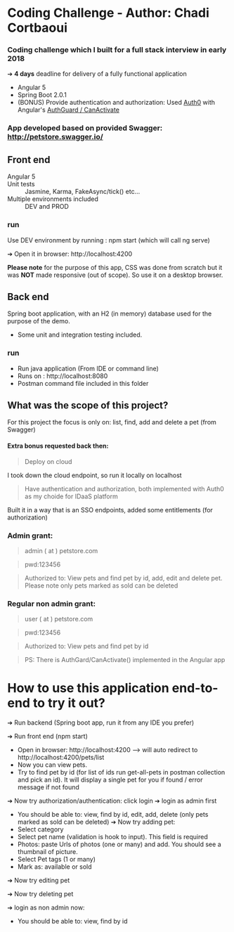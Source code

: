 # Coding Challenge - Author: Chadi Cortbaoui
### Coding challenge which I built for a full stack interview in early 2018
➔ **4 days** deadline for delivery of a fully functional application
- Angular 5
- Spring Boot 2.0.1
- (BONUS) Provide authentication and authorization: Used [Auth0](https://auth0.com/) with Angular's [AuthGuard / CanActivate](https://angular.io/api/router/CanActivate)

### App developed based on provided Swagger: http://petstore.swagger.io/

## Front end
<dl>
  <dt>Angular 5</dt>
  
  <dt>Unit tests</dt>
  <dd>Jasmine, Karma, FakeAsync/tick() etc...</dd>

  <dt>Multiple environments included</dt>
  <dd>DEV and PROD</dd>
</dl>

### run
Use DEV environment by running : npm start (which will call ng serve)

➔ Open it in browser: http://localhost:4200

**Please note** for the purpose of this app, CSS was done from scratch but it was **NOT** made responsive (out of scope). So use it on a desktop browser.

## Back end
Spring boot application, with an H2 (in memory) database used for the purpose of the demo.
- Some unit and integration testing included.

### run
- Run java application (From IDE or command line)
- Runs on : http://localhost:8080
- Postman command file included in this folder

## What was the scope of this project?
 For this project the focus is only on: list, find, add and delete a pet (from Swagger)
 
 #### Extra bonus requested back then:
> Deploy on cloud

I took down the cloud endpoint, so run it locally on localhost

> Have authentication and authorization, both implemented with Auth0 as my choide for IDaaS platform

Built it in a way that is an SSO endpoints, added some entitlements (for authorization)

### Admin grant:
> admin ( at ) petstore.com

> pwd:123456

> Authorized to: View pets and find pet by id, add, edit and delete pet. Please note only pets marked as sold can be deleted

### Regular non admin grant:
> user ( at ) petstore.com

> pwd:123456

> Authorized to: View pets and find pet by id

> PS: There is AuthGard/CanActivate() implemented in the Angular app

# How to use this application end-to-end to try it out?
➔ Run backend (Spring boot app, run it from any IDE you prefer)

➔ Run front end (npm start)
- Open in browser: http://localhost:4200 --> will auto redirect to http://localhost:4200/pets/list
- Now you can view pets.
- Try to find pet by id (for list of ids run get-all-pets in postman collection and pick an id). It will display a single pet for you if found / error message if not found

➔ Now try authorization/authentication: click login
➔ login as admin first
- You should be able to: view, find by id, edit, add, delete (only pets marked as sold can be deleted)
➔ Now try adding pet:
- Select category
- Select pet name (validation is hook to input). This field is required
- Photos: paste Urls of photos (one or many) and add. You should see a thumbnail of picture.
- Select Pet tags (1 or many)
- Mark as: available or sold

➔ Now try editing pet

➔ Now try deleting pet

➔ login as non admin now:
- You should be able to: view, find by id
